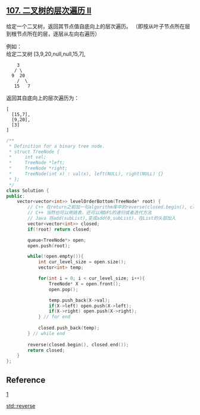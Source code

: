 ## [107. 二叉树的层次遍历 II](https://leetcode-cn.com/problems/binary-tree-level-order-traversal-ii/)

给定一个二叉树，返回其节点值自底向上的层次遍历。 （即按从叶子节点所在层到根节点所在的层，逐层从左向右遍历）

例如：  
给定二叉树 [3,9,20,null,null,15,7],

        3
       / \
      9  20
        /  \
       15   7

返回其自底向上的层次遍历为：

~~~
[
  [15,7],
  [9,20],
  [3]
]
~~~

~~~C++
/**
 * Definition for a binary tree node.
 * struct TreeNode {
 *     int val;
 *     TreeNode *left;
 *     TreeNode *right;
 *     TreeNode(int x) : val(x), left(NULL), right(NULL) {}
 * };
 */
class Solution {
public:
    vector<vector<int>> levelOrderBottom(TreeNode* root) {
        // C++ 在return之前加一句algorithm库中的reverse(closed.begin(), closed.end())
        // C++ 当然也可以用链表，还可以用DFS的递归或者迭代方法
        // Java 将add(subList),变成add(0,subList)，在List的头部加入
        vector<vector<int>> closed;
        if(!root) return closed;

        queue<TreeNode*> open;
        open.push(root);

        while(!open.empty()){
            int cur_level_size = open.size();
            vector<int> temp;

            for(int i = 0; i < cur_level_size; i++){
                TreeNode* X = open.front();
                open.pop();

                temp.push_back(X->val);
                if(X->left) open.push(X->left);
                if(X->right) open.push(X->right);
            } // for end    
            
            closed.push_back(temp);
        } // while end
        
        reverse(closed.begin(), closed.end());
        return closed;
    }
};
~~~



## Reference

[1](https://leetcode-cn.com/problems/binary-tree-level-order-traversal-ii/solution/er-cha-shu-de-ceng-ci-bian-li-ii-by-leetcode-solut/)

[std::reverse](http://www.cplusplus.com/reference/algorithm/reverse/)